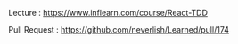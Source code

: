 Lecture : https://www.inflearn.com/course/React-TDD

Pull Request : https://github.com/neverlish/Learned/pull/174